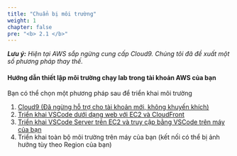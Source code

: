 ```yaml
---
title: "Chuẩn bị môi trường"
weight: 1
chapter: false
pre: "<b> 2.1 </b>"
---
```


**_Lưu ý:_** _Hiện tại AWS sắp ngừng cung cấp Cloud9. Chúng tôi đã đề xuất một số phương pháp thay thế._

#### **Hướng dẫn thiết lập môi trường chạy lab trong tài khoản AWS của bạn**

Bạn có thể chọn một phương pháp sau để triển khai môi trường

1. [Cloud9 (Đã ngừng hỗ trợ cho tài khoản mới, không khuyến khích)](2.1.1-cloud9/)
2. [Triển khai VSCode dưới dạng web với EC2 và CloudFront](2.1.2-cloud-ide/)
3. [Triển khai VSCode Server trên EC2 và truy cập bằng VSCode trên máy của bạn](2.1.3-remote-vscode/)
4. Triển khai toàn bộ môi trường trên máy của bạn (kết nối có thể bị ảnh hưởng tùy theo Region của bạn)